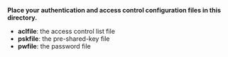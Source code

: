 **Place your authentication and access control configuration files in this directory.**
* **aclfile**: the access control list file
* **pskfile**: the pre-shared-key file
* **pwfile**: the password file
